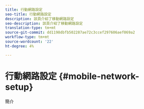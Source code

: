 ```yaml
---
title: 行動網路設定
seo-title: 行動網路設定
description: 該頁介紹了移動網路設定
seo-description: 該頁介紹了移動網路設定
translation-type: tm+mt
source-git-commit: dd1198dbfb502287ae72c3ccef297606aef069a2
workflow-type: tm+mt
source-wordcount: '22'
ht-degree: 4%

---
```



# 行動網路設定 {#mobile-network-setup}

簡介
